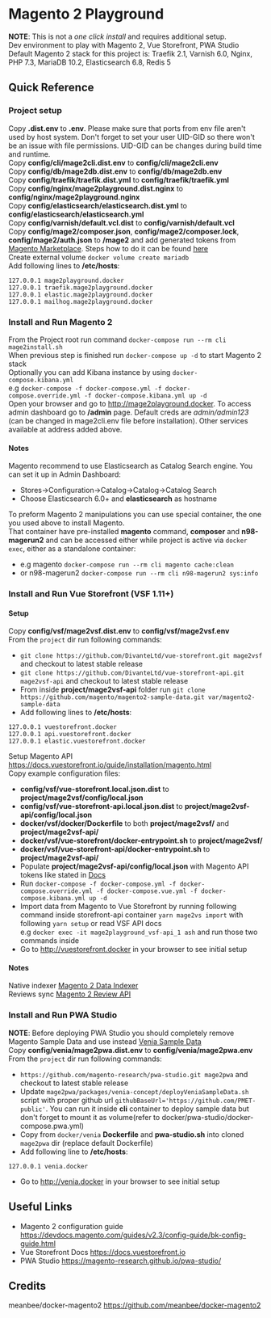 # Magento 2 Playground   
**NOTE**: This is not a _one click install_ and requires additional setup.   
Dev environment to play with Magento 2, Vue Storefront, PWA Studio   
Default Magento 2 stack for this project is: Traefik 2.1, Varnish 6.0, Nginx, PHP 7.3, MariaDB 10.2, Elasticsearch 6.8, Redis 5

## Quick Reference
### Project setup
Copy **.dist.env** to **.env**. Please make sure that ports from env file aren't used by host system. Don't forget to set your user UID-GID so there won't be an issue with file permissions. UID-GID can be changes during build time and runtime.     
Copy **config/cli/mage2cli.dist.env** to **config/cli/mage2cli.env**   
Copy **config/db/mage2db.dist.env** to **config/db/mage2db.env**      
Copy **config/traefik/traefik.dist.yml** to **config/traefik/traefik.yml**   
Copy **config/nginx/mage2playground.dist.nginx** to **config/nginx/mage2playground.nginx**   
Copy **config/elasticsearch/elasticsearch.dist.yml** to **config/elasticsearch/elasticsearch.yml**   
Copy **config/varnish/default.vcl.dist** to **config/varnish/default.vcl**   
Copy **config/mage2/composer.json**, **config/mage2/composer.lock**, **config/mage2/auth.json** to **/mage2** and add generated tokens from [Magento Marketplace](https://marketplace.magento.com/). Steps how to do it can be found [here](https://devdocs.magento.com/guides/v2.3/install-gde/prereq/connect-auth.html)   
Create external volume `docker volume create mariadb`   
Add following lines to **/etc/hosts**:
```
127.0.0.1 mage2playground.docker
127.0.0.1 traefik.mage2playground.docker
127.0.0.1 elastic.mage2playground.docker
127.0.0.1 mailhog.mage2playground.docker
```

### Install and Run Magento 2
From the Project root run command `docker-compose run --rm cli mage2install.sh`   
When previous step is finished run `docker-compose up -d` to start Magento 2 stack   
Optionally you can add Kibana instance by using `docker-compose.kibana.yml`   
e.g `docker-compose -f docker-compose.yml -f docker-compose.override.yml -f docker-compose.kibana.yml up -d`   
Open your browser and go to http://mage2playground.docker. To access admin dashboard go to **/admin** page. Default creds are _admin/admin123_ (can be changed in mage2cli.env file before installation).
Other services available at address added above.   

#### Notes   
Magento recommend to use Elasticsearch as Catalog Search engine. You can set it up in Admin Dashboard:
- Stores->Configuration->Catalog->Catalog->Catalog Search  
- Choose Elasticsearch 6.0+ and **elasticsearch** as hostname  

To preform Magento 2 manipulations you can use special container, the one you used above to install Magento.   
That container have pre-installed **magento** command, **composer** and **n98-magerun2** and can be accessed either while project is active via `docker exec`, either as a standalone container:   
- e.g magento `docker-compose run --rm cli magento cache:clean`   
- or n98-magerun2 `docker-compose run --rm cli n98-magerun2 sys:info`   

### Install and Run Vue Storefront (VSF 1.11+)
#### Setup
Copy **config/vsf/mage2vsf.dist.env** to **config/vsf/mage2vsf.env**   
From the `project` dir run following commands:
- `git clone https://github.com/DivanteLtd/vue-storefront.git mage2vsf` and checkout to latest stable release
- `git clone https://github.com/DivanteLtd/vue-storefront-api.git mage2vsf-api` and checkout to latest stable release
- From inside **project/mage2vsf-api** folder run `git clone https://github.com/magento/magento2-sample-data.git var/magento2-sample-data`
- Add following lines to **/etc/hosts**:   
```
127.0.0.1 vuestorefront.docker
127.0.0.1 api.vuestorefront.docker
127.0.0.1 elastic.vuestorefront.docker
```
Setup Magento API https://docs.vuestorefront.io/guide/installation/magento.html   
Copy example configuration files:
- **config/vsf/vue-storefront.local.json.dist** to **project/mage2vsf/config/local.json**
- **config/vsf/vue-storefront-api.local.json.dist** to **project/mage2vsf-api/config/local.json**
- **docker/vsf/docker/Dockerfile** to both **project/mage2vsf/** and **project/mage2vsf-api/**
- **docker/vsf/vue-storefront/docker-entrypoint.sh** to **project/mage2vsf/**
- **docker/vsf/vue-storefront-api/docker-entrypoint.sh** to **project/mage2vsf-api/**
- Populate **project/mage2vsf-api/config/local.json** with Magento API tokens like stated in [Docs](https://docs.vuestorefront.io/guide/installation/magento.html#fast-integration)
- Run `docker-compose -f docker-compose.yml -f docker-compose.override.yml -f docker-compose.vue.yml -f docker-compose.kibana.yml up -d`
- Import data from Magento to Vue Storefront by running following command inside storefront-api container `yarn mage2vs import` with following `yarn setup` or read VSF API docs   
e.g `docker exec -it mage2playground_vsf-api_1 ash` and run those two commands inside   
- Go to http://vuestorefront.docker in your browser to see initial setup  

#### Notes     
Native indexer [Magento 2 Data Indexer](https://github.com/DivanteLtd/magento2-vsbridge-indexer)    
Reviews sync [Magento 2 Review API](https://github.com/DivanteLtd/magento2-review-api) 

### Install and Run PWA Studio
**NOTE**: Before deploying PWA Studio you should completely remove Magento Sample Data and use instead [Venia Sample Data](https://magento-research.github.io/pwa-studio/venia-pwa-concept/install-sample-data/)   
Copy **config/venia/mage2pwa.dist.env** to **config/venia/mage2pwa.env**   
From the `project` dir run following commands:
- `https://github.com/magento-research/pwa-studio.git mage2pwa` and checkout to latest stable release
- Update `mage2pwa/packages/venia-concept/deployVeniaSampleData.sh` script with proper github url `githubBaseUrl='https://github.com/PMET-public'`. You can run it inside **cli** container to deploy sample data but don't forget to mount it as volume(refer to docker/pwa-studio/docker-compose.pwa.yml)
- Copy from `docker/venia` **Dockerfile** and **pwa-studio.sh** into cloned `mage2pwa` dir (replace default Dockerfile)
- Add following line to **/etc/hosts**:   
```
127.0.0.1 venia.docker
```
- Go to http://venia.docker in your browser to see initial setup   

## Useful Links
- Magento 2 configuration guide https://devdocs.magento.com/guides/v2.3/config-guide/bk-config-guide.html
- Vue Storefront Docs https://docs.vuestorefront.io
- PWA Studio https://magento-research.github.io/pwa-studio/

## Credits
meanbee/docker-magento2 https://github.com/meanbee/docker-magento2
